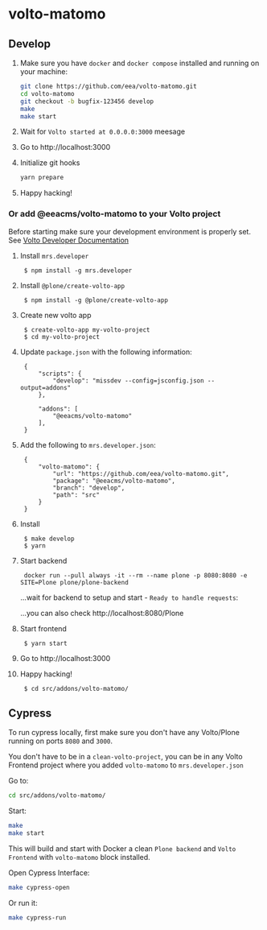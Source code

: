 # volto-matomo

## Develop

1. Make sure you have `docker` and `docker compose` installed and running on your machine:

    ```Bash
    git clone https://github.com/eea/volto-matomo.git
    cd volto-matomo
    git checkout -b bugfix-123456 develop
    make
    make start
    ```

1. Wait for `Volto started at 0.0.0.0:3000` meesage

1. Go to http://localhost:3000

1. Initialize git hooks

    ```Bash
    yarn prepare
    ```

1. Happy hacking!

### Or add @eeacms/volto-matomo to your Volto project

Before starting make sure your development environment is properly set. See [Volto Developer Documentation](https://docs.voltocms.com/getting-started/install/)

1. Install `mrs.developer`

        $ npm install -g mrs.developer

1. Install `@plone/create-volto-app`

        $ npm install -g @plone/create-volto-app

1. Create new volto app

        $ create-volto-app my-volto-project
        $ cd my-volto-project

1. Update `package.json` with the following information:

        {
            "scripts": {
                "develop": "missdev --config=jsconfig.json --output=addons"
            },

            "addons": [
                "@eeacms/volto-matomo"
            ],
        }

1. Add the following to `mrs.developer.json`:

        {
            "volto-matomo": {
                "url": "https://github.com/eea/volto-matomo.git",
                "package": "@eeacms/volto-matomo",
                "branch": "develop",
                "path": "src"
            }
        }

1. Install

        $ make develop
        $ yarn

1. Start backend

        docker run --pull always -it --rm --name plone -p 8080:8080 -e SITE=Plone plone/plone-backend

    ...wait for backend to setup and start - `Ready to handle requests`:

    ...you can also check http://localhost:8080/Plone

1. Start frontend

        $ yarn start

1. Go to http://localhost:3000

1. Happy hacking!

        $ cd src/addons/volto-matomo/

## Cypress

To run cypress locally, first make sure you don't have any Volto/Plone running on ports `8080` and `3000`.

You don't have to be in a `clean-volto-project`, you can be in any Volto Frontend
project where you added `volto-matomo` to `mrs.developer.json`

Go to:

  ```BASH
  cd src/addons/volto-matomo/
  ```

Start:

  ```Bash
  make
  make start
  ```

This will build and start with Docker a clean `Plone backend` and `Volto Frontend` with `volto-matomo` block installed.

Open Cypress Interface:

  ```Bash
  make cypress-open
  ```

Or run it:

  ```Bash
  make cypress-run
  ```
